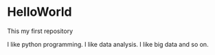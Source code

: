 # HelloWorld
This my first repository

I like python programming. I like data analysis. I like big data and so on.
